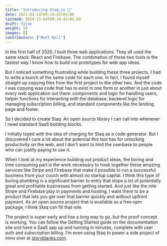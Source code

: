 ```yaml
---
title: "Introducing Staq.js 👋"
date: 2021-03-14T09:19:42+01:00
lastmod: 2020-15-04T09:19:42+01:00
draft: false
weight: 50
images: []
contributors: ["Matt Roll"]
---
```


In the first half of 2020, I built three web applications. They all
used the same stack: React and Firebase. The combination of these two
tools is the fastest way I know how to build out prototypes for web
app ideas.

But I noticed something frustrating while building these three
projects. I had to write a bunch of the same code for each one. In
fact, I found myself straight up copying files from the first project
to the other two. And the code I was copying was code that has to
exist in one form or another in just about every web application out
there: components and logic for handling users, helper functions for
interacting with the database, backend logic for managing subscription
billing, and standard components like the landing page and footer.

So I decided to create Staq. An open source library I can call into
whenever I need standard SaaS building blocks.

I initially toyed with the idea of charging for Staq as a code
generator. But I discovered I care a lot about the potential this tool
has for unlocking productivity on the web, and I don’t want to limit
the userbase to people who can justify paying to use it.

When I look at my experience building out product ideas, the boring
and time consuming part is the work necessary to hook together these
amazing services like Stripe and Firebase that make it possible to run
a successful business from your couch with almost no startup
capital. I think this type of boring plumbing is a significant barrier
to entry that stops a lot of potentially great and profitable
businesses from getting started. And just like the role Stripe and
Firebase play in payments and hosting, I want there to be a product
that lets you get over that barrier quickly and without upfront
payment. As an open source project that is available as a free npm
package, I think Staq can fill that role.

The project is super early and has a long way to go, but the proof
concept is working. You can follow the Getting Started guide on the
documentation site and have a SaaS app up and running in minutes,
complete with user auth and subscription billing. I’m even using Staq
to power a side project of mine over at [storyblanks.com](https://storyblanks.com).
